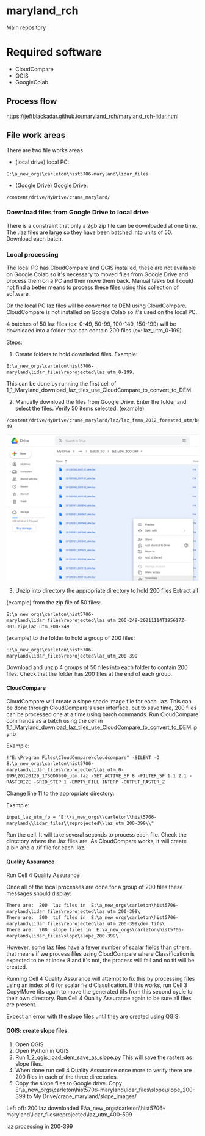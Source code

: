 # maryland_rch

Main repository

# Required software

+ CloudCompare
+ QGIS
+ GoogleColab

## Process flow

https://jeffblackadar.github.io/maryland_rch/maryland_rch-lidar.html

## File work areas

There are two file works areas
+ (local drive) local PC: 
```
E:\a_new_orgs\carleton\hist5706-maryland\lidar_files
```
+ (Google Drive) Google Drive: 
```
/content/drive/MyDrive/crane_maryland/
```

### Download files from Google Drive to local drive

There is a constraint that only a 2gb zip file can be downloaded at one time. The .laz files are large so they have been batched into units of 50.
Download each batch.

### Local processing

The local PC has CloudCompare and QGIS installed, these are not available on Google Colab so it's necessary to moved files from Google Drive and process them on a PC and then move them back. Manual tasks but I could not find a better means to process these files using this collection of software.

On the local PC laz files will be converted to DEM using CloudCompare. CloudCompare is not installed on Google Colab so it's used on the local PC.

4 batches of 50 laz files (ex: 0-49, 50-99, 100-149, 150-199) will be downloaed into a folder that can contain 200 files (ex: laz_utm_0-199).

Steps:

1. Create folders to hold downladed files. Example: 
```
E:\a_new_orgs\carleton\hist5706-maryland\lidar_files\reprojected\laz_utm_0-199. 
```

This can be done by running the first cell of 1_1_Maryland_download_laz_tiles_use_CloudCompare_to_convert_to_DEM

2. Manually download the files from Google Drive. Enter the folder and select the files. Verify 50 items selected.
(example):

```
/content/drive/MyDrive/crane_maryland/laz/laz_fema_2012_forested_utm/batch_50/laz_utm_0-49 
```

![local_processing_step_2.png](local_processing_step_2.png)

3. Unzip into directory the appropriate directory to hold 200 files
Extract all

(example) from the zip file of 50 files:

```
E:\a_new_orgs\carleton\hist5706-maryland\lidar_files\reprojected\laz_utm_200-249-20211114T195617Z-001.zip\laz_utm_200-249
```

(example) to the folder to hold a group of 200 files: 
```
E:\a_new_orgs\carleton\hist5706-maryland\lidar_files\reprojected\laz_utm_200-399
```

Download and unzip 4 groups of 50 files into each folder to contain 200 files. Check that the folder has 200 files at the end of each group.

#### CloudCompare

CloudCompare will create a slope shade image file for each .laz. This can be done through CloudCompare's user interface, but to save time, 200 files can be processed one at a time using barch commands. Run CloudCompare commands as a batch using the cell in 1_1_Maryland_download_laz_tiles_use_CloudCompare_to_convert_to_DEM.ipynb

Example: 

```
!"E:\Program Files\CloudCompare\cloudcompare" -SILENT -O E:\a_new_orgs\carleton\hist5706-maryland\lidar_files\reprojected\laz_utm_0-199\20120129_17SQD0990_utm.laz -SET_ACTIVE_SF 8 -FILTER_SF 1.1 2.1 -RASTERIZE -GRID_STEP 1 -EMPTY_FILL INTERP -OUTPUT_RASTER_Z 
```

Change line 11 to the appropriate directory:

Example:
```
input_laz_utm_fp = "E:\\a_new_orgs\\carleton\\hist5706-maryland\\lidar_files\\reprojected\\laz_utm_200-399\\"
```

Run the cell.  It will take several seconds to process each file. Check the directory where the .laz files are. As CloudCompare works, it will create a.bin and a .tif file for each .laz.

#### Quality Assurance
Run Cell 4 Quality Assurance

Once all of the local processes are done for a group of 200 files these messages should display:

```
There are:  200  laz files in  E:\a_new_orgs\carleton\hist5706-maryland\lidar_files\reprojected\laz_utm_200-399\
There are:  200  tif files in  E:\a_new_orgs\carleton\hist5706-maryland\lidar_files\reprojected\laz_utm_200-399\dem_tifs\
There are:  200  slope files in  E:\a_new_orgs\carleton\hist5706-maryland\lidar_files\slope\slope_200-399\
```

However, some laz files have a fewer number of scalar fields than others. that means if we process files using CloudCompare where Classification is expected to be at index 8 and it's not, the process will fail and no tif will be created.

Running Cell 4 Quality Assurance will attempt to fix this by processing files using an index of 6 for scalar field Classfication. If this works, run Cell 3 Copy/Move tifs again to move the generated tifs from this second cycle to their own directory. Run Cell 4 Quality Assurance again to be sure all files are present.

Expect an error with the slope files until they are created using QGIS.

#### QGIS: create slope files.

1. Open QGIS
2. Open Python in QGIS
3. Run 1_2_qgis_load_dem_save_as_slope.py This will save the rasters as slope files.
4. When done run cell 4 Quality Assurance once more to verify there are 200 files in each of the three directories.
5. Copy the slope files to Google drive.  Copy E:\a_new_orgs\carleton\hist5706-maryland\lidar_files\slope\slope_200-399 to My Drive/crane_maryland/slope_images/


Left off:
200 laz downloaded
E:\a_new_orgs\carleton\hist5706-maryland\lidar_files\reprojected\laz_utm_400-599

laz processing in 200-399


